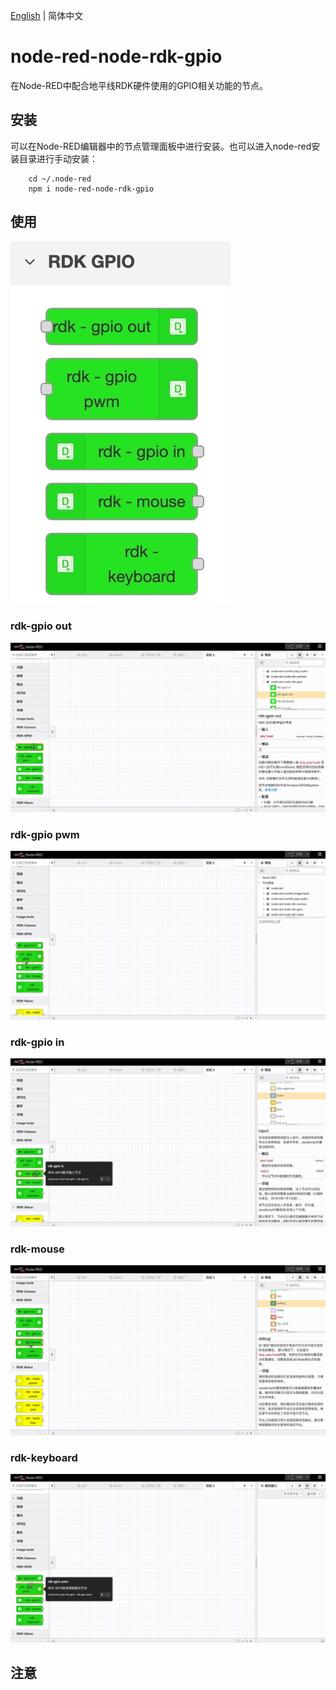 [English](./README.md) | 简体中文

# node-red-node-rdk-gpio
在Node-RED中配合地平线RDK硬件使用的GPIO相关功能的节点。

## 安装
可以在Node-RED编辑器中的节点管理面板中进行安装。也可以进入node-red安装目录进行手动安装：
```
    cd ~/.node-red
    npm i node-red-node-rdk-gpio
```

## 使用
![rdk-gpio nodes](./images/rdkgpio_nodes.jpeg)

### rdk-gpio out
![rdk-gpio out](./images/rdkgpio_out.gif)

### rdk-gpio pwm
![rdk-gpio pwm](./images/rdkgpio_pwm.gif)

### rdk-gpio in
![rdk-gpio in](./images/rdkgpio_in.gif)

### rdk-mouse
![rdk-mouse](./images/rdkgpio_mouse.gif)

### rdk-keyboard
![rdk-keyboard](./images/rdkgpio_keyboard.gif)

## 注意
